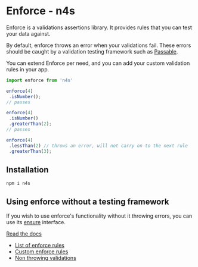 # Enforce - n4s
Enforce is a validations assertions library. It provides rules that you can test your data against.

By default, enforce throws an error when your validations fail. These errors should be caught by a validation testing framework such as [Passable](https://github.com/ealush/passable).

You can extend Enforce per need, and you can add your custom validation rules in your app.

```js
import enforce from 'n4s'

enforce(4)
 .isNumber();
// passes

enforce(4)
 .isNumber()
 .greaterThan(2);
// passes

enforce(4)
 .lessThan(2) // throws an error, will not carry on to the next rule
 .greaterThan(3);
```

## Installation

```
npm i n4s
```

## Using enforce without a testing framework
If you wish to use enforce's functionality without it throwing errors, you can use its [ensure](https://ealush.github.io/n4s/#/ensure) interface.

[Read the docs](https://ealush.github.io/n4s)

- [List of enforce rules](https://ealush.github.io/n4s/#/rules)
- [Custom enforce rules](https://ealush.github.io/n4s/#/custom)
- [Non throwing validations](https://ealush.github.io/n4s/#/ensure)
